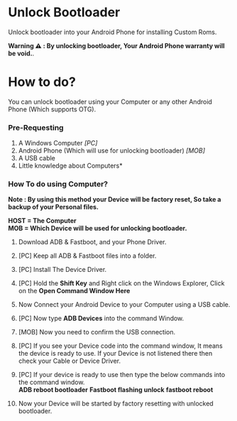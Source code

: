 # Unlock Bootloader
Unlock bootloader into your Android Phone for installing Custom Roms.  

**Warning ⚠️ : By unlocking bootloader, Your Android Phone warranty will be void.**. 

# How to do?  
You can unlock bootloader using your Computer or any other Android Phone (Which supports OTG).  

### Pre-Requesting  
1. A Windows Computer *[PC]*  
2. Android Phone (Which will use for unlocking bootloader) *[MOB]*  
3. A USB cable
4. Little knowledge about Computers*

### How To do using Computer?  

**Note : By using this method your Device will be factory reset, So take a backup of your Personal files.**

**HOST = The Computer**  
**MOB  = Which Device will be used for unlocking bootloader.**  

1. Download ADB & Fastboot, and your Phone Driver.  
2. [PC] Keep all ADB & Fastboot files into a folder.  
3. [PC] Install The Device Driver.  
4. [PC] Hold the **Shift Key** and Right click on the Windows Explorer, Click on the **Open Command Window Here**  
5. Now Connect your Android Device to your Computer using a USB cable.  
6. [PC] Now type **ADB Devices** into the command Window.  
7. [MOB] Now you need to confirm the USB connection.  
8. [PC] If you see your Device code into the command window, It means the device is ready to use. If your Device is not listened there then check your Cable or Device Driver.  
9. [PC] If your device is ready to use then type the below commands into the command window.  
**ADB reboot bootloader**
**Fastboot flashing unlock**
**fastboot reboot**

10. Now your Device will be started by factory resetting with unlocked bootloader.  
